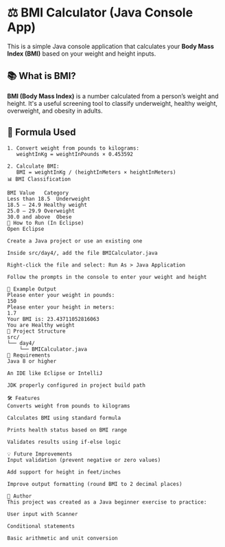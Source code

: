# ⚖️ BMI Calculator (Java Console App)

This is a simple Java console application that calculates your **Body Mass Index (BMI)** based on your weight and height inputs.

## 📚 What is BMI?

**BMI (Body Mass Index)** is a number calculated from a person’s weight and height. It's a useful screening tool to classify underweight, healthy weight, overweight, and obesity in adults.

## 🧮 Formula Used

```text
1. Convert weight from pounds to kilograms:
   weightInKg = weightInPounds × 0.453592

2. Calculate BMI:
   BMI = weightInKg / (heightInMeters × heightInMeters)
📊 BMI Classification

BMI Value	Category
Less than 18.5	Underweight
18.5 – 24.9	Healthy weight
25.0 – 29.9	Overweight
30.0 and above	Obese
🚀 How to Run (In Eclipse)
Open Eclipse

Create a Java project or use an existing one

Inside src/day4/, add the file BMICalculator.java

Right-click the file and select: Run As > Java Application

Follow the prompts in the console to enter your weight and height

🧪 Example Output
Please enter your weight in pounds: 
150
Please enter your height in meters: 
1.7
Your BMI is: 23.43711052816063
You are Healthy weight
📂 Project Structure
src/
└── day4/
    └── BMICalculator.java
📌 Requirements
Java 8 or higher

An IDE like Eclipse or IntelliJ

JDK properly configured in project build path

🛠️ Features
Converts weight from pounds to kilograms

Calculates BMI using standard formula

Prints health status based on BMI range

Validates results using if-else logic

💡 Future Improvements
Input validation (prevent negative or zero values)

Add support for height in feet/inches

Improve output formatting (round BMI to 2 decimal places)

👤 Author
This project was created as a Java beginner exercise to practice:

User input with Scanner

Conditional statements

Basic arithmetic and unit conversion
